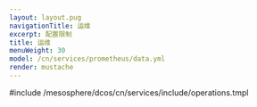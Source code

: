```yaml
---
layout: layout.pug
navigationTitle: 运维
excerpt: 配置限制
title: 运维
menuWeight: 30
model: /cn/services/prometheus/data.yml
render: mustache
---
```


#include /mesosphere/dcos/cn/services/include/operations.tmpl
